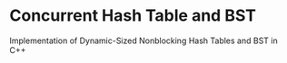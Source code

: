# Concurrent Hash Table and BST 
Implementation of Dynamic-Sized Nonblocking Hash Tables and BST in C++
